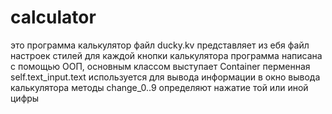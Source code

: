 # calculator
это программа калькулятор
файл ducky.kv представляет из ебя файл настроек стилей для каждой кнопки калькулятора
программа написана с помощью ООП, основным классом выступает Container 
перменная self.text_input.text используется для вывода информации в окно вывода калькулятора
методы change_0..9 определяют нажатие той или иной цифры 
